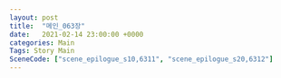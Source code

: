 ```yaml
---
layout: post
title:  "메인_063장"
date:   2021-02-14 23:00:00 +0000
categories: Main
Tags: Story Main
SceneCode: ["scene_epilogue_s10,6311", "scene_epilogue_s20,6312"]
---
```

